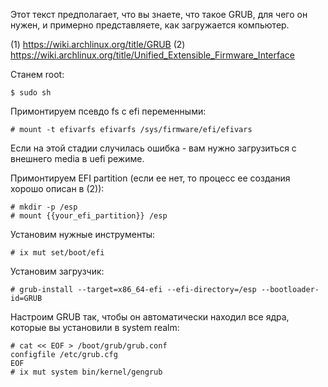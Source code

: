 Этот текст предполагает, что вы знаете, что такое GRUB, для чего он нужен, и примерно представляете, как загружается компьютер.

(1) https://wiki.archlinux.org/title/GRUB
(2) https://wiki.archlinux.org/title/Unified_Extensible_Firmware_Interface

Станем root:
```
$ sudo sh
```

Примонтируем псевдо fs c efi переменными: 
```
# mount -t efivarfs efivarfs /sys/firmware/efi/efivars
```

Если на этой стадии случилась ошибка - вам нужно загрузиться с внешнего media в uefi режиме.

Примонтируем EFI partition (если ее нет, то процесс ее создания хорошо описан в (2)):
```
# mkdir -p /esp
# mount {{your_efi_partition}} /esp
```

Установим нужные инструменты:
```
# ix mut set/boot/efi
```

Установим загрузчик:
```
# grub-install --target=x86_64-efi --efi-directory=/esp --bootloader-id=GRUB
```

Настроим GRUB так, чтобы он автоматически находил все ядра, которые вы установили в system realm:
```
# cat << EOF > /boot/grub/grub.conf
configfile /etc/grub.cfg
EOF
# ix mut system bin/kernel/gengrub
```
